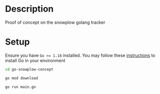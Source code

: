 # Description

Proof of concept on the snowplow golang tracker

# Setup

Ensure you have `Go >= 1.18` installed. You may follow these [instructions](https://go.dev/doc/install) to install Go in your environment

```bash
cd go-snowplow-concept

go mod download

go run main.go

```
